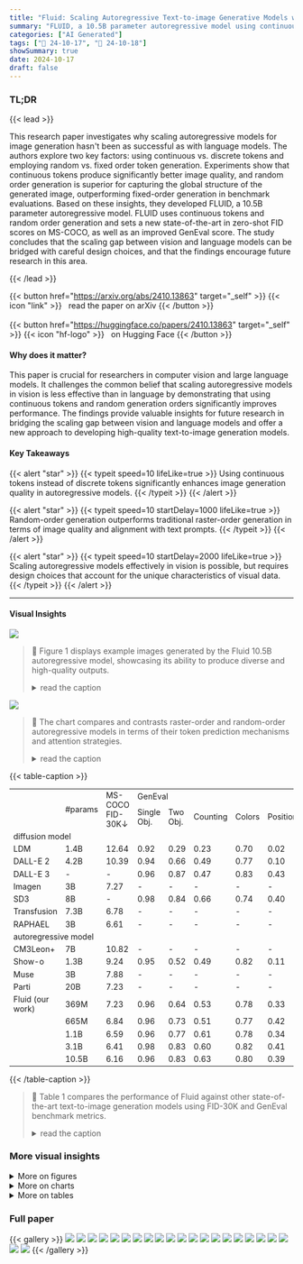 ```yaml
---
title: "Fluid: Scaling Autoregressive Text-to-image Generative Models with Continuous Tokens"
summary: "FLUID, a 10.5B parameter autoregressive model using continuous tokens and random order generation, achieves state-of-the-art text-to-image generation, demonstrating that careful model design can unloc..."
categories: ["AI Generated"]
tags: ["🔖 24-10-17", "🤗 24-10-18"]
showSummary: true
date: 2024-10-17
draft: false
---
```


### TL;DR


{{< lead >}}

This research paper investigates why scaling autoregressive models for image generation hasn't been as successful as with language models.  The authors explore two key factors: using continuous vs. discrete tokens and employing random vs. fixed order token generation. Experiments show that continuous tokens produce significantly better image quality, and random order generation is superior for capturing the global structure of the generated image, outperforming fixed-order generation in benchmark evaluations.  Based on these insights, they developed FLUID, a 10.5B parameter autoregressive model. FLUID uses continuous tokens and random order generation and sets a new state-of-the-art in zero-shot FID scores on MS-COCO, as well as an improved GenEval score. The study concludes that the scaling gap between vision and language models can be bridged with careful design choices, and that the findings encourage future research in this area.

{{< /lead >}}


{{< button href="https://arxiv.org/abs/2410.13863" target="_self" >}}
{{< icon "link" >}} &nbsp; read the paper on arXiv
{{< /button >}}
<br><br>
{{< button href="https://huggingface.co/papers/2410.13863" target="_self" >}}
{{< icon "hf-logo" >}} &nbsp; on Hugging Face
{{< /button >}}

#### Why does it matter?
This paper is crucial for researchers in computer vision and large language models. It challenges the common belief that scaling autoregressive models in vision is less effective than in language by demonstrating that using continuous tokens and random generation orders significantly improves performance.  The findings provide valuable insights for future research in bridging the scaling gap between vision and language models and offer a new approach to developing high-quality text-to-image generation models.
#### Key Takeaways

{{< alert "star" >}}
{{< typeit speed=10 lifeLike=true >}} Using continuous tokens instead of discrete tokens significantly enhances image generation quality in autoregressive models. {{< /typeit >}}
{{< /alert >}}

{{< alert "star" >}}
{{< typeit speed=10 startDelay=1000 lifeLike=true >}} Random-order generation outperforms traditional raster-order generation in terms of image quality and alignment with text prompts. {{< /typeit >}}
{{< /alert >}}

{{< alert "star" >}}
{{< typeit speed=10 startDelay=2000 lifeLike=true >}} Scaling autoregressive models effectively in vision is possible, but requires design choices that account for the unique characteristics of visual data. {{< /typeit >}}
{{< /alert >}}

------
#### Visual Insights



![](figures/figures_1_0.png)

> 🔼 Figure 1 displays example images generated by the Fluid 10.5B autoregressive model, showcasing its ability to produce diverse and high-quality outputs.
> <details>
> <summary>read the caption</summary>
> Figure 1: Samples from our Fluid 10.5B autoregressive model with continuous tokens.
> </details>





![](charts/charts_4_0.png)

> 🔼 The chart compares and contrasts raster-order and random-order autoregressive models in terms of their token prediction mechanisms and attention strategies.
> <details>
> <summary>read the caption</summary>
> Figure 2: Autoregressive models with different orders. (a) A raster-order autoregressive model predicts one next token based on the known ones, implemented using a GPT-like transformer with causal attention. (b) A random-order autoregressive model predicts one or multiple tokens simultaneously given a random order, implemented using a BERT-like transformer with bidirectional attention.
> </details>





{{< table-caption >}}
<br><table id='2' style='font-size:14px'><tr><td></td><td rowspan="2">#params</td><td rowspan="2">MS-COCO FID-30K↓</td><td colspan="7">GenEval</td></tr><tr><td></td><td>Single Obj.</td><td>Two Obj.</td><td>Counting</td><td>Colors</td><td>Position</td><td>Color Attri.</td><td>Overall</td></tr><tr><td colspan="10">diffusion model</td></tr><tr><td>LDM</td><td>1.4B</td><td>12.64</td><td>0.92</td><td>0.29</td><td>0.23</td><td>0.70</td><td>0.02</td><td>0.05</td><td>0.37</td></tr><tr><td>DALL-E 2</td><td>4.2B</td><td>10.39</td><td>0.94</td><td>0.66</td><td>0.49</td><td>0.77</td><td>0.10</td><td>0.19</td><td>0.52</td></tr><tr><td>DALL-E 3</td><td>-</td><td>-</td><td>0.96</td><td>0.87</td><td>0.47</td><td>0.83</td><td>0.43</td><td>0.45</td><td>0.67</td></tr><tr><td>Imagen</td><td>3B</td><td>7.27</td><td>-</td><td>-</td><td>-</td><td>-</td><td>-</td><td>-</td><td>-</td></tr><tr><td>SD3</td><td>8B</td><td>-</td><td>0.98</td><td>0.84</td><td>0.66</td><td>0.74</td><td>0.40</td><td>0.43</td><td>0.68</td></tr><tr><td>Transfusion</td><td>7.3B</td><td>6.78</td><td>-</td><td>-</td><td>-</td><td>-</td><td>-</td><td>-</td><td>0.63</td></tr><tr><td>RAPHAEL</td><td>3B</td><td>6.61</td><td>-</td><td>-</td><td>-</td><td>-</td><td>-</td><td>-</td><td>-</td></tr><tr><td colspan="10">autoregressive model</td></tr><tr><td>CM3Leon+</td><td>7B</td><td>10.82</td><td>-</td><td>-</td><td>-</td><td>-</td><td>-</td><td>-</td><td>-</td></tr><tr><td>Show-o</td><td>1.3B</td><td>9.24</td><td>0.95</td><td>0.52</td><td>0.49</td><td>0.82</td><td>0.11</td><td>0.28</td><td>0.53</td></tr><tr><td>Muse</td><td>3B</td><td>7.88</td><td>-</td><td>-</td><td>-</td><td>-</td><td>-</td><td>-</td><td>-</td></tr><tr><td>Parti</td><td>20B</td><td>7.23</td><td>-</td><td>-</td><td>-</td><td>-</td><td>-</td><td>-</td><td>-</td></tr><tr><td>Fluid (our work)</td><td>369M</td><td>7.23</td><td>0.96</td><td>0.64</td><td>0.53</td><td>0.78</td><td>0.33</td><td>0.46</td><td>0.62</td></tr><tr><td></td><td>665M</td><td>6.84</td><td>0.96</td><td>0.73</td><td>0.51</td><td>0.77</td><td>0.42</td><td>0.51</td><td>0.65</td></tr><tr><td></td><td>1.1B</td><td>6.59</td><td>0.96</td><td>0.77</td><td>0.61</td><td>0.78</td><td>0.34</td><td>0.53</td><td>0.67</td></tr><tr><td></td><td>3.1B</td><td>6.41</td><td>0.98</td><td>0.83</td><td>0.60</td><td>0.82</td><td>0.41</td><td>0.53</td><td>0.70</td></tr><tr><td></td><td>10.5B</td><td>6.16</td><td>0.96</td><td>0.83</td><td>0.63</td><td>0.80</td><td>0.39</td><td>0.51</td><td>0.69</td></tr></table>{{< /table-caption >}}

> 🔼 Table 1 compares the performance of Fluid against other state-of-the-art text-to-image generation models using FID-30K and GenEval benchmark metrics.
> <details>
> <summary>read the caption</summary>
> Table 1: System-level comparison. Fluid achieves leading results on both MS-COCO zero-shot FID-30K and GenEval benchmark (Ghosh et al., 2024). †: CM3Leon result is reported without retrieval.
> </details>



### More visual insights

<details>
<summary>More on figures
</summary>


![](figures/figures_5_0.png)

> 🔼 This figure illustrates the framework for text-to-image generation using a transformer-based model with either discrete or continuous image tokens.
> <details>
> <summary>read the caption</summary>
> Figure 3: Our text-to-image generation framework. A pre-trained image tokenizer converts the image into either discrete or continuous tokens. The text is embedded using a pre-trained T5 encoder, followed by a trainable text aligner. The transformer then takes cross-attention from the text embeddings to predict the missing tokens (only random order model is shown here).
> </details>



![](figures/figures_5_1.png)

> 🔼 The figure shows the reconstruction quality of discrete and continuous image tokenizers, demonstrating the superior performance of the continuous tokenizer.
> <details>
> <summary>read the caption</summary>
> Figure 4: Reconstruction quality of the tokenizers. Image resolution is 256x256. The discrete tokenizer is significantly worse than the continuous tokenizer.
> </details>



![](figures/figures_9_0.png)

> 🔼 Figure 1 presents a series of images generated by the Fluid 10.5B autoregressive model, showcasing its ability to generate diverse and high-quality images from text prompts.
> <details>
> <summary>read the caption</summary>
> Figure 1: Samples from our Fluid 10.5B autoregressive model with continuous tokens.
> </details>



![](figures/figures_9_1.png)

> 🔼 The figure displays various images generated by the Fluid 10.5B autoregressive model, showcasing its ability to produce diverse and high-quality outputs.
> <details>
> <summary>read the caption</summary>
> Figure 1: Samples from our Fluid 10.5B autoregressive model with continuous tokens.
> </details>



![](figures/figures_9_2.png)

> 🔼 Figure 1 presents example images generated by the Fluid 10.5B autoregressive model, showcasing its ability to generate diverse and high-quality images from text prompts.
> <details>
> <summary>read the caption</summary>
> Figure 1: Samples from our Fluid 10.5B autoregressive model with continuous tokens.
> </details>



![](figures/figures_9_3.png)

> 🔼 Figure 1 presents example image samples generated by the Fluid 10.5B autoregressive model, showcasing its ability to produce high-quality and diverse images.
> <details>
> <summary>read the caption</summary>
> Figure 1: Samples from our Fluid 10.5B autoregressive model with continuous tokens.
> </details>



![](figures/figures_9_4.png)

> 🔼 Figure 1 shows various example images generated by the Fluid 10.5B autoregressive model, highlighting its ability to produce high-quality and diverse outputs.
> <details>
> <summary>read the caption</summary>
> Figure 1: Samples from our Fluid 10.5B autoregressive model with continuous tokens.
> </details>



![](figures/figures_9_5.png)

> 🔼 Figure 1 presents several images generated by the Fluid 10.5B autoregressive model, showcasing its ability to generate diverse and high-quality images from text prompts.
> <details>
> <summary>read the caption</summary>
> Figure 1: Samples from our Fluid 10.5B autoregressive model with continuous tokens.
> </details>



![](figures/figures_17_0.png)

> 🔼 Figure 1 shows example images generated by the Fluid 10.5B autoregressive model, highlighting its ability to generate high-quality and diverse images.
> <details>
> <summary>read the caption</summary>
> Figure 1: Samples from our Fluid 10.5B autoregressive model with continuous tokens.
> </details>



![](figures/figures_17_1.png)

> 🔼 Figure 1 presents example images generated by the Fluid 10.5B autoregressive model, showcasing its ability to produce high-quality and diverse outputs.
> <details>
> <summary>read the caption</summary>
> Figure 1: Samples from our Fluid 10.5B autoregressive model with continuous tokens.
> </details>



![](figures/figures_17_2.png)

> 🔼 The figure displays several example images generated by the Fluid 10.5B autoregressive model, showcasing its ability to produce diverse and high-quality outputs.
> <details>
> <summary>read the caption</summary>
> Figure 1: Samples from our Fluid 10.5B autoregressive model with continuous tokens.
> </details>



![](figures/figures_17_3.png)

> 🔼 Figure 1 shows example images generated by the Fluid 10.5B autoregressive model, showcasing its ability to generate high-quality and diverse images from text prompts.
> <details>
> <summary>read the caption</summary>
> Figure 1: Samples from our Fluid 10.5B autoregressive model with continuous tokens.
> </details>



![](figures/figures_17_4.png)

> 🔼 The figure shows various example images generated by the Fluid 10.5B autoregressive model, showcasing its ability to generate diverse and high-quality images from text prompts.
> <details>
> <summary>read the caption</summary>
> Figure 1: Samples from our Fluid 10.5B autoregressive model with continuous tokens.
> </details>



![](figures/figures_17_5.png)

> 🔼 Figure 1 presents example image samples generated by the Fluid 10.5B autoregressive model, showcasing its ability to generate high-quality images with diverse content.
> <details>
> <summary>read the caption</summary>
> Figure 1: Samples from our Fluid 10.5B autoregressive model with continuous tokens.
> </details>



![](figures/figures_17_6.png)

> 🔼 Figure 1 presents example images generated by the Fluid 10.5B autoregressive model, showcasing its ability to generate diverse and high-quality images from text prompts.
> <details>
> <summary>read the caption</summary>
> Figure 1: Samples from our Fluid 10.5B autoregressive model with continuous tokens.
> </details>



![](figures/figures_17_7.png)

> 🔼 Figure 1 presents several example images generated by the Fluid 10.5B autoregressive model, showcasing its ability to generate diverse and high-quality images from text prompts.
> <details>
> <summary>read the caption</summary>
> Figure 1: Samples from our Fluid 10.5B autoregressive model with continuous tokens.
> </details>



![](figures/figures_17_8.png)

> 🔼 The figure displays a collection of images generated by the Fluid 10.5B autoregressive model, showcasing its ability to produce diverse and high-quality outputs.
> <details>
> <summary>read the caption</summary>
> Figure 1: Samples from our Fluid 10.5B autoregressive model with continuous tokens.
> </details>



![](figures/figures_17_9.png)

> 🔼 Figure 1 shows several example images generated by the Fluid 10.5B autoregressive model, highlighting its ability to generate high-quality and diverse images from text prompts.
> <details>
> <summary>read the caption</summary>
> Figure 1: Samples from our Fluid 10.5B autoregressive model with continuous tokens.
> </details>



![](figures/figures_17_10.png)

> 🔼 Figure 1 presents several example images generated by the Fluid 10.5B autoregressive model, showcasing its ability to generate diverse and high-quality images from text prompts.
> <details>
> <summary>read the caption</summary>
> Figure 1: Samples from our Fluid 10.5B autoregressive model with continuous tokens.
> </details>



![](figures/figures_17_11.png)

> 🔼 Figure 1 shows several example images generated by the Fluid 10.5B autoregressive model, highlighting its ability to produce high-quality and diverse outputs.
> <details>
> <summary>read the caption</summary>
> Figure 1: Samples from our Fluid 10.5B autoregressive model with continuous tokens.
> </details>



![](figures/figures_17_12.png)

> 🔼 Figure 1 shows example images generated by the Fluid 10.5B autoregressive model, highlighting its ability to generate high-quality and diverse images from text descriptions.
> <details>
> <summary>read the caption</summary>
> Figure 1: Samples from our Fluid 10.5B autoregressive model with continuous tokens.
> </details>



![](figures/figures_17_13.png)

> 🔼 Figure 1 shows example image samples generated by the Fluid 10.5B autoregressive model, showcasing its ability to generate diverse and high-quality images.
> <details>
> <summary>read the caption</summary>
> Figure 1: Samples from our Fluid 10.5B autoregressive model with continuous tokens.
> </details>



![](figures/figures_17_14.png)

> 🔼 Figure 1 presents image samples generated by the Fluid 10.5B autoregressive model, showcasing its ability to generate high-quality and diverse images using continuous tokens.
> <details>
> <summary>read the caption</summary>
> Figure 1: Samples from our Fluid 10.5B autoregressive model with continuous tokens.
> </details>



![](figures/figures_17_15.png)

> 🔼 Figure 1 presents several example images generated by the Fluid 10.5B autoregressive model, showcasing its ability to produce high-quality and diverse outputs.
> <details>
> <summary>read the caption</summary>
> Figure 1: Samples from our Fluid 10.5B autoregressive model with continuous tokens.
> </details>



![](figures/figures_18_0.png)

> 🔼 Figure 1 shows several example images generated by the Fluid 10.5B autoregressive model, showcasing its ability to generate diverse and high-quality images from text prompts.
> <details>
> <summary>read the caption</summary>
> Figure 1: Samples from our Fluid 10.5B autoregressive model with continuous tokens.
> </details>



![](figures/figures_18_1.png)

> 🔼 Figure 1 presents example images generated by the Fluid 10.5B autoregressive model, showcasing its ability to generate diverse and high-quality images.
> <details>
> <summary>read the caption</summary>
> Figure 1: Samples from our Fluid 10.5B autoregressive model with continuous tokens.
> </details>



![](figures/figures_18_2.png)

> 🔼 Figure 1 shows several example images generated by the Fluid 10.5B autoregressive model, highlighting the model's ability to generate diverse and high-quality images.
> <details>
> <summary>read the caption</summary>
> Figure 1: Samples from our Fluid 10.5B autoregressive model with continuous tokens.
> </details>



![](figures/figures_18_3.png)

> 🔼 Figure 1 shows various images generated by the Fluid 10.5B autoregressive model, showcasing its ability to generate diverse and high-quality images from text prompts.
> <details>
> <summary>read the caption</summary>
> Figure 1: Samples from our Fluid 10.5B autoregressive model with continuous tokens.
> </details>



![](figures/figures_18_4.png)

> 🔼 Figure 1 presents example images generated by the Fluid 10.5B autoregressive model, showcasing its ability to produce diverse and high-quality images from text prompts.
> <details>
> <summary>read the caption</summary>
> Figure 1: Samples from our Fluid 10.5B autoregressive model with continuous tokens.
> </details>



![](figures/figures_18_5.png)

> 🔼 The figure displays various image samples generated by the Fluid 10.5B autoregressive model, showcasing its capability to generate diverse and high-quality images.
> <details>
> <summary>read the caption</summary>
> Figure 1: Samples from our Fluid 10.5B autoregressive model with continuous tokens.
> </details>



![](figures/figures_18_6.png)

> 🔼 Figure 1 presents several example images generated by the Fluid 10.5B autoregressive model, showcasing its ability to produce high-quality and diverse outputs.
> <details>
> <summary>read the caption</summary>
> Figure 1: Samples from our Fluid 10.5B autoregressive model with continuous tokens.
> </details>



![](figures/figures_18_7.png)

> 🔼 The figure displays various images generated by the Fluid 10.5B autoregressive model, showcasing its ability to create diverse and visually appealing outputs.
> <details>
> <summary>read the caption</summary>
> Figure 1: Samples from our Fluid 10.5B autoregressive model with continuous tokens.
> </details>



![](figures/figures_18_8.png)

> 🔼 Figure 1 displays example images generated by the Fluid 10.5B autoregressive model, showcasing its ability to produce diverse and high-quality outputs.
> <details>
> <summary>read the caption</summary>
> Figure 1: Samples from our Fluid 10.5B autoregressive model with continuous tokens.
> </details>



![](figures/figures_18_9.png)

> 🔼 The figure displays various images generated by the Fluid 10.5B autoregressive model, showcasing its ability to produce diverse and high-quality outputs.
> <details>
> <summary>read the caption</summary>
> Figure 1: Samples from our Fluid 10.5B autoregressive model with continuous tokens.
> </details>



![](figures/figures_18_10.png)

> 🔼 Figure 1 shows various image samples generated by the Fluid 10.5B autoregressive model, highlighting its ability to produce diverse and high-quality images from text prompts.
> <details>
> <summary>read the caption</summary>
> Figure 1: Samples from our Fluid 10.5B autoregressive model with continuous tokens.
> </details>



![](figures/figures_18_11.png)

> 🔼 Figure 1 shows various image samples generated by the Fluid 10.5B autoregressive model, highlighting its ability to generate diverse and high-quality images from text prompts.
> <details>
> <summary>read the caption</summary>
> Figure 1: Samples from our Fluid 10.5B autoregressive model with continuous tokens.
> </details>



![](figures/figures_18_12.png)

> 🔼 Figure 1 shows various images generated by the Fluid 10.5B autoregressive model, showcasing its ability to generate diverse and high-quality images from text prompts.
> <details>
> <summary>read the caption</summary>
> Figure 1: Samples from our Fluid 10.5B autoregressive model with continuous tokens.
> </details>



![](figures/figures_18_13.png)

> 🔼 Figure 1 shows example images generated by the Fluid 10.5B autoregressive model, highlighting its ability to generate high-quality and diverse images.
> <details>
> <summary>read the caption</summary>
> Figure 1: Samples from our Fluid 10.5B autoregressive model with continuous tokens.
> </details>



![](figures/figures_18_14.png)

> 🔼 Figure 1 presents sample images generated by the Fluid 10.5B autoregressive model, showcasing its ability to generate diverse and high-quality images from text prompts.
> <details>
> <summary>read the caption</summary>
> Figure 1: Samples from our Fluid 10.5B autoregressive model with continuous tokens.
> </details>



![](figures/figures_18_15.png)

> 🔼 The figure displays several example images generated by the Fluid 10.5B autoregressive model, showcasing its ability to produce high-quality and diverse outputs from text prompts.
> <details>
> <summary>read the caption</summary>
> Figure 1: Samples from our Fluid 10.5B autoregressive model with continuous tokens.
> </details>



![](figures/figures_19_0.png)

> 🔼 The figure displays various images generated by the Fluid 10.5B autoregressive model, showcasing its ability to produce high-quality and diverse outputs.
> <details>
> <summary>read the caption</summary>
> Figure 1: Samples from our Fluid 10.5B autoregressive model with continuous tokens.
> </details>



![](figures/figures_19_1.png)

> 🔼 Figure 1 shows various example images generated by the Fluid 10.5B autoregressive model, showcasing its ability to produce diverse and high-quality images from text prompts.
> <details>
> <summary>read the caption</summary>
> Figure 1: Samples from our Fluid 10.5B autoregressive model with continuous tokens.
> </details>



![](figures/figures_19_2.png)

> 🔼 Figure 1 presents example images generated by the Fluid 10.5B autoregressive model, showcasing its ability to produce diverse and high-quality images from text prompts.
> <details>
> <summary>read the caption</summary>
> Figure 1: Samples from our Fluid 10.5B autoregressive model with continuous tokens.
> </details>



![](figures/figures_19_3.png)

> 🔼 Figure 1 presents example images generated by the Fluid 10.5B autoregressive model, showcasing its ability to generate diverse and high-quality images from text prompts.
> <details>
> <summary>read the caption</summary>
> Figure 1: Samples from our Fluid 10.5B autoregressive model with continuous tokens.
> </details>



![](figures/figures_19_4.png)

> 🔼 The figure displays various images generated by the Fluid 10.5B autoregressive model, showcasing its ability to create diverse and high-quality images from text prompts.
> <details>
> <summary>read the caption</summary>
> Figure 1: Samples from our Fluid 10.5B autoregressive model with continuous tokens.
> </details>



![](figures/figures_19_5.png)

> 🔼 Figure 1 presents sample images generated by the Fluid 10.5B autoregressive model, showcasing its ability to produce high-quality and diverse images from text prompts.
> <details>
> <summary>read the caption</summary>
> Figure 1: Samples from our Fluid 10.5B autoregressive model with continuous tokens.
> </details>



![](figures/figures_19_6.png)

> 🔼 Figure 1 presents various example images generated by the Fluid 10.5B autoregressive model, showcasing its capacity to produce high-quality and diverse outputs.
> <details>
> <summary>read the caption</summary>
> Figure 1: Samples from our Fluid 10.5B autoregressive model with continuous tokens.
> </details>



![](figures/figures_19_7.png)

> 🔼 The figure displays various image samples generated by the Fluid 10.5B autoregressive model, showcasing its ability to produce diverse and high-quality images from text prompts.
> <details>
> <summary>read the caption</summary>
> Figure 1: Samples from our Fluid 10.5B autoregressive model with continuous tokens.
> </details>



![](figures/figures_19_8.png)

> 🔼 The figure displays several example images generated by the Fluid 10.5B autoregressive model, showcasing its ability to generate high-quality and diverse images from text prompts.
> <details>
> <summary>read the caption</summary>
> Figure 1: Samples from our Fluid 10.5B autoregressive model with continuous tokens.
> </details>



![](figures/figures_19_9.png)

> 🔼 The figure displays various images generated by the Fluid 10.5B autoregressive model, showcasing its ability to generate diverse and high-quality images from text prompts.
> <details>
> <summary>read the caption</summary>
> Figure 1: Samples from our Fluid 10.5B autoregressive model with continuous tokens.
> </details>



![](figures/figures_19_10.png)

> 🔼 Figure 1 shows several example images generated by the Fluid 10.5B autoregressive model, highlighting the model's ability to generate high-quality and diverse images.
> <details>
> <summary>read the caption</summary>
> Figure 1: Samples from our Fluid 10.5B autoregressive model with continuous tokens.
> </details>



![](figures/figures_19_11.png)

> 🔼 The figure shows example images generated by the Fluid 10.5B autoregressive model, highlighting its ability to generate diverse and high-quality images from text prompts.
> <details>
> <summary>read the caption</summary>
> Figure 1: Samples from our Fluid 10.5B autoregressive model with continuous tokens.
> </details>



![](figures/figures_19_12.png)

> 🔼 The figure displays various images generated by the Fluid 10.5B autoregressive model, showcasing its ability to create diverse and high-quality images from text prompts.
> <details>
> <summary>read the caption</summary>
> Figure 1: Samples from our Fluid 10.5B autoregressive model with continuous tokens.
> </details>



![](figures/figures_19_13.png)

> 🔼 Figure 1 presents image samples generated by the Fluid 10.5B autoregressive model, showcasing its ability to generate diverse and high-quality images using continuous tokens.
> <details>
> <summary>read the caption</summary>
> Figure 1: Samples from our Fluid 10.5B autoregressive model with continuous tokens.
> </details>



![](figures/figures_19_14.png)

> 🔼 Figure 1 presents image samples generated by the Fluid 10.5B autoregressive model, showcasing its ability to generate diverse and high-quality images using continuous tokens.
> <details>
> <summary>read the caption</summary>
> Figure 1: Samples from our Fluid 10.5B autoregressive model with continuous tokens.
> </details>



![](figures/figures_19_15.png)

> 🔼 Figure 1 presents example images generated by the Fluid 10.5B autoregressive model, showcasing its ability to generate diverse and high-quality images from text prompts.
> <details>
> <summary>read the caption</summary>
> Figure 1: Samples from our Fluid 10.5B autoregressive model with continuous tokens.
> </details>



![](figures/figures_20_0.png)

> 🔼 The figure shows several example images generated by the Fluid 10.5B autoregressive model, showcasing its ability to generate diverse and high-quality images from text prompts.
> <details>
> <summary>read the caption</summary>
> Figure 1: Samples from our Fluid 10.5B autoregressive model with continuous tokens.
> </details>



![](figures/figures_20_1.png)

> 🔼 Figure 1 presents sample images generated by the Fluid 10.5B autoregressive model, showcasing its ability to generate high-quality and diverse images from text prompts.
> <details>
> <summary>read the caption</summary>
> Figure 1: Samples from our Fluid 10.5B autoregressive model with continuous tokens.
> </details>



![](figures/figures_20_2.png)

> 🔼 Figure 1 shows image samples generated by the Fluid 10.5B autoregressive model, highlighting its ability to generate high-quality images using continuous tokens.
> <details>
> <summary>read the caption</summary>
> Figure 1: Samples from our Fluid 10.5B autoregressive model with continuous tokens.
> </details>



![](figures/figures_20_3.png)

> 🔼 The figure illustrates the text-to-image generation framework, showing the image tokenizer, text encoder, transformer, and output head components.
> <details>
> <summary>read the caption</summary>
> Figure 3: Our text-to-image generation framework. A pre-trained image tokenizer converts the image into either discrete or continuous tokens. The text is embedded using a pre-trained T5 encoder, followed by a trainable text aligner. The transformer then takes cross-attention from the text embeddings to predict the missing tokens (only random order model is shown here).
> </details>



![](figures/figures_20_4.png)

> 🔼 Figure 1 shows example images generated by the Fluid 10.5B autoregressive model, highlighting its ability to produce high-quality and diverse samples.
> <details>
> <summary>read the caption</summary>
> Figure 1: Samples from our Fluid 10.5B autoregressive model with continuous tokens.
> </details>



![](figures/figures_20_5.png)

> 🔼 The figure displays various images generated by the Fluid 10.5B autoregressive model, showcasing its ability to generate diverse and high-quality images.
> <details>
> <summary>read the caption</summary>
> Figure 1: Samples from our Fluid 10.5B autoregressive model with continuous tokens.
> </details>



![](figures/figures_20_6.png)

> 🔼 Figure 1 shows several example images generated by the Fluid 10.5B autoregressive model, highlighting its ability to generate high-quality and diverse images from text prompts.
> <details>
> <summary>read the caption</summary>
> Figure 1: Samples from our Fluid 10.5B autoregressive model with continuous tokens.
> </details>



![](figures/figures_20_7.png)

> 🔼 The figure shows various example images generated by the Fluid 10.5B autoregressive model, highlighting its ability to generate diverse and high-quality images.
> <details>
> <summary>read the caption</summary>
> Figure 1: Samples from our Fluid 10.5B autoregressive model with continuous tokens.
> </details>



![](figures/figures_20_8.png)

> 🔼 Figure 1 presents image samples generated by the Fluid 10.5B autoregressive model, showcasing its ability to generate diverse and high-quality images from text prompts.
> <details>
> <summary>read the caption</summary>
> Figure 1: Samples from our Fluid 10.5B autoregressive model with continuous tokens.
> </details>



![](figures/figures_20_9.png)

> 🔼 Figure 1 shows various example images generated by the Fluid 10.5B autoregressive model, showcasing its ability to generate diverse and high-quality images from text prompts.
> <details>
> <summary>read the caption</summary>
> Figure 1: Samples from our Fluid 10.5B autoregressive model with continuous tokens.
> </details>



![](figures/figures_20_10.png)

> 🔼 Figure 1 presents example images generated by the Fluid 10.5B autoregressive model, showcasing its ability to generate diverse and high-quality images from text prompts.
> <details>
> <summary>read the caption</summary>
> Figure 1: Samples from our Fluid 10.5B autoregressive model with continuous tokens.
> </details>



![](figures/figures_20_11.png)

> 🔼 The figure displays various images generated by the Fluid 10.5B autoregressive model, showcasing its ability to produce high-quality and diverse visual content from text prompts.
> <details>
> <summary>read the caption</summary>
> Figure 1: Samples from our Fluid 10.5B autoregressive model with continuous tokens.
> </details>



![](figures/figures_20_12.png)

> 🔼 Figure 1 presents example images generated by the Fluid 10.5B autoregressive model, showcasing its ability to produce diverse and high-quality outputs using continuous tokens.
> <details>
> <summary>read the caption</summary>
> Figure 1: Samples from our Fluid 10.5B autoregressive model with continuous tokens.
> </details>



![](figures/figures_20_13.png)

> 🔼 Figure 1 presents several images generated by the Fluid 10.5B autoregressive model, showcasing its ability to produce diverse and high-quality outputs from text prompts.
> <details>
> <summary>read the caption</summary>
> Figure 1: Samples from our Fluid 10.5B autoregressive model with continuous tokens.
> </details>



![](figures/figures_20_14.png)

> 🔼 Figure 1 presents image samples generated by the Fluid 10.5B autoregressive model, showcasing its ability to generate diverse and high-quality images from text prompts.
> <details>
> <summary>read the caption</summary>
> Figure 1: Samples from our Fluid 10.5B autoregressive model with continuous tokens.
> </details>



![](figures/figures_21_0.png)

> 🔼 Figure 1 presents example images generated by the Fluid 10.5B autoregressive model, showcasing its ability to generate diverse and high-quality images.
> <details>
> <summary>read the caption</summary>
> Figure 1: Samples from our Fluid 10.5B autoregressive model with continuous tokens.
> </details>



![](figures/figures_21_1.png)

> 🔼 Figure 1 presents several example images generated by the Fluid 10.5B autoregressive model, showcasing its ability to generate high-quality images from text prompts.
> <details>
> <summary>read the caption</summary>
> Figure 1: Samples from our Fluid 10.5B autoregressive model with continuous tokens.
> </details>



![](figures/figures_21_2.png)

> 🔼 The figure displays various images generated by the Fluid 10.5B autoregressive model, showcasing its ability to create diverse and high-quality outputs.
> <details>
> <summary>read the caption</summary>
> Figure 1: Samples from our Fluid 10.5B autoregressive model with continuous tokens.
> </details>



![](figures/figures_21_3.png)

> 🔼 The figure shows image samples generated by the Fluid 10.5B autoregressive model, highlighting its ability to generate diverse and high-quality images.
> <details>
> <summary>read the caption</summary>
> Figure 1: Samples from our Fluid 10.5B autoregressive model with continuous tokens.
> </details>



![](figures/figures_21_4.png)

> 🔼 The figure shows example images generated by the Fluid 10.5B autoregressive model, highlighting the model's ability to generate high-quality and diverse images.
> <details>
> <summary>read the caption</summary>
> Figure 1: Samples from our Fluid 10.5B autoregressive model with continuous tokens.
> </details>



![](figures/figures_21_5.png)

> 🔼 Figure 1 shows several images generated by the Fluid 10.5B autoregressive model, showcasing its ability to generate high-quality and diverse images from text prompts.
> <details>
> <summary>read the caption</summary>
> Figure 1: Samples from our Fluid 10.5B autoregressive model with continuous tokens.
> </details>



![](figures/figures_21_6.png)

> 🔼 Figure 1 displays various images generated by the Fluid 10.5B autoregressive model, showcasing its ability to generate diverse and high-quality images from text prompts.
> <details>
> <summary>read the caption</summary>
> Figure 1: Samples from our Fluid 10.5B autoregressive model with continuous tokens.
> </details>



![](figures/figures_21_7.png)

> 🔼 Figure 1 shows various images generated by the Fluid 10.5B autoregressive model, showcasing its ability to generate diverse and high-quality images from text prompts.
> <details>
> <summary>read the caption</summary>
> Figure 1: Samples from our Fluid 10.5B autoregressive model with continuous tokens.
> </details>



![](figures/figures_22_0.png)

> 🔼 The figure displays various images generated by the Fluid 10.5B autoregressive model, showcasing its ability to produce diverse and high-quality outputs.
> <details>
> <summary>read the caption</summary>
> Figure 1: Samples from our Fluid 10.5B autoregressive model with continuous tokens.
> </details>



![](figures/figures_22_1.png)

> 🔼 Figure 1 presents several example images generated by the Fluid 10.5B autoregressive model, showcasing its ability to generate diverse and high-quality images from text prompts.
> <details>
> <summary>read the caption</summary>
> Figure 1: Samples from our Fluid 10.5B autoregressive model with continuous tokens.
> </details>



![](figures/figures_22_2.png)

> 🔼 Figure 1 shows example images generated by the Fluid 10.5B autoregressive model, highlighting its ability to generate diverse and high-quality images from text prompts.
> <details>
> <summary>read the caption</summary>
> Figure 1: Samples from our Fluid 10.5B autoregressive model with continuous tokens.
> </details>



![](figures/figures_22_3.png)

> 🔼 Figure 1 presents example images generated by the Fluid 10.5B autoregressive model, showcasing its ability to produce diverse and high-quality images from text descriptions.
> <details>
> <summary>read the caption</summary>
> Figure 1: Samples from our Fluid 10.5B autoregressive model with continuous tokens.
> </details>



![](figures/figures_22_4.png)

> 🔼 The figure shows image samples generated by the Fluid 10.5B autoregressive model, highlighting the model's ability to generate high-quality images with diverse styles and content.
> <details>
> <summary>read the caption</summary>
> Figure 1: Samples from our Fluid 10.5B autoregressive model with continuous tokens.
> </details>



![](figures/figures_22_5.png)

> 🔼 Figure 1 shows example images generated by the Fluid 10.5B autoregressive model, highlighting the model's ability to generate high-quality and diverse images.
> <details>
> <summary>read the caption</summary>
> Figure 1: Samples from our Fluid 10.5B autoregressive model with continuous tokens.
> </details>



![](figures/figures_22_6.png)

> 🔼 Figure 1 presents example images generated by the Fluid 10.5B autoregressive model, showcasing its ability to generate diverse and high-quality images from text prompts.
> <details>
> <summary>read the caption</summary>
> Figure 1: Samples from our Fluid 10.5B autoregressive model with continuous tokens.
> </details>



</details>



<details>
<summary>More on charts
</summary>


![](charts/charts_7_0.png "🔼 Figure 5: Validation loss scales as a power-law with model size. The validation loss is evaluated on 30K images randomly sampled from the MS-COCO 2014 training set. The x and y axes are in log-scale. The change in y is relatively small for each plot, making the log-scale alike linear-scale.")

> 🔼 The chart displays the scaling behavior of validation loss across four different autoregressive image generation model variants with respect to model size.
> <details>
> <summary>read the caption</summary>
> Figure 5: Validation loss scales as a power-law with model size. The validation loss is evaluated on 30K images randomly sampled from the MS-COCO 2014 training set. The x and y axes are in log-scale. The change in y is relatively small for each plot, making the log-scale alike linear-scale.
> </details>


![](charts/charts_7_1.png "🔼 Figure 6: Random-order models using continuous tokens (orange) achieve the best performance on evaluation metrics. FID (lower is better) is evaluated on 30K images randomly sampled from the MS-COCO 2014 training set, while the GenEval overall score (higher is better) is assessed using the 553 prompts provided by the official benchmark, with four images generated for each prompt. Among all models, random-order models on continuous tokens consistently show an improvement in evaluation metrics as model size increases and achieve the best FID and GenEval scores.")

> 🔼 The chart displays the scaling behavior of four different autoregressive image generation model variants in terms of FID and GenEval scores, showing that random-order models using continuous tokens perform best.
> <details>
> <summary>read the caption</summary>
> Figure 6: Random-order models using continuous tokens (orange) achieve the best performance on evaluation metrics. FID (lower is better) is evaluated on 30K images randomly sampled from the MS-COCO 2014 training set, while the GenEval overall score (higher is better) is assessed using the 553 prompts provided by the official benchmark, with four images generated for each prompt. Among all models, random-order models on continuous tokens consistently show an improvement in evaluation metrics as model size increases and achieve the best FID and GenEval scores.
> </details>


![](charts/charts_8_0.png "🔼 Figure 7: Validation losses and evaluation performance scale with increasing training steps and computes. We use random-order models with continuous tokens. Results for other autoregressive variants are included in the appendix. The training compute is computed as model GFLOPs × batch size × training steps × 3, where the factor of 3 accounts for the backward pass being approximately twice as compute-intensive as the forward pass.")

> 🔼 The chart displays the scaling behavior of validation loss, FID, and GenEval scores as functions of training steps and compute for different model sizes of Fluid, showing consistent improvements in both validation loss and evaluation performance with increased training steps and compute.
> <details>
> <summary>read the caption</summary>
> Figure 7: Validation losses and evaluation performance scale with increasing training steps and computes. We use random-order models with continuous tokens. Results for other autoregressive variants are included in the appendix. The training compute is computed as model GFLOPs × batch size × training steps × 3, where the factor of 3 accounts for the backward pass being approximately twice as compute-intensive as the forward pass.
> </details>


![](charts/charts_8_1.png "🔼 Figure 8: Validation loss and evaluation metrics are highly correlated. We use random-order models with continuous tokens. The Pearson correlation coefficients for FID and GenEval scores are 0.917 and -0.931, respectively. We also observe that the linear correlation slightly weakens and becomes less pronounced for the 3.1B model.")

> 🔼 The chart displays the strong correlation between validation loss and FID/GenEval scores for Fluid models of varying sizes, indicating a near-linear relationship.
> <details>
> <summary>read the caption</summary>
> Figure 8: Validation loss and evaluation metrics are highly correlated. We use random-order models with continuous tokens. The Pearson correlation coefficients for FID and GenEval scores are 0.917 and -0.931, respectively. We also observe that the linear correlation slightly weakens and becomes less pronounced for the 3.1B model.
> </details>


![](charts/charts_15_0.png "🔼 Figure 5: Validation loss scales as a power-law with model size. The validation loss is evaluated on 30K images randomly sampled from the MS-COCO 2014 training set. The x and y axes are in log-scale. The change in y is relatively small for each plot, making the log-scale alike linear-scale.")

> 🔼 The chart displays the scaling behavior of validation loss across different model sizes, showing a consistent linear relationship in log space.
> <details>
> <summary>read the caption</summary>
> Figure 5: Validation loss scales as a power-law with model size. The validation loss is evaluated on 30K images randomly sampled from the MS-COCO 2014 training set. The x and y axes are in log-scale. The change in y is relatively small for each plot, making the log-scale alike linear-scale.
> </details>


![](charts/charts_15_1.png "🔼 Figure 5: Validation loss scales as a power-law with model size. The validation loss is evaluated on 30K images randomly sampled from the MS-COCO 2014 training set. The x and y axes are in log-scale. The change in y is relatively small for each plot, making the log-scale alike linear-scale.")

> 🔼 The chart shows that validation loss consistently scales with model size across four autoregressive image generation model variants, exhibiting a linear relationship in log space.
> <details>
> <summary>read the caption</summary>
> Figure 5: Validation loss scales as a power-law with model size. The validation loss is evaluated on 30K images randomly sampled from the MS-COCO 2014 training set. The x and y axes are in log-scale. The change in y is relatively small for each plot, making the log-scale alike linear-scale.
> </details>


![](charts/charts_15_2.png "🔼 Figure 5: Validation loss scales as a power-law with model size. The validation loss is evaluated on 30K images randomly sampled from the MS-COCO 2014 training set. The x and y axes are in log-scale. The change in y is relatively small for each plot, making the log-scale alike linear-scale.")

> 🔼 The chart displays the scaling behavior of validation loss across four different autoregressive image generation models with varying model sizes.
> <details>
> <summary>read the caption</summary>
> Figure 5: Validation loss scales as a power-law with model size. The validation loss is evaluated on 30K images randomly sampled from the MS-COCO 2014 training set. The x and y axes are in log-scale. The change in y is relatively small for each plot, making the log-scale alike linear-scale.
> </details>


![](charts/charts_16_0.png "🔼 Figure 13: Validation loss and FID w.r.t. training FLOPs for raster-order models with discrete tokens.")

> 🔼 The chart visualizes the scaling behavior of four autoregressive image generation model variants across different metrics (single object, two objects, counting, colors, position, color attribution) as model size increases.
> <details>
> <summary>read the caption</summary>
> Figure 13: Validation loss and FID w.r.t. training FLOPs for raster-order models with discrete tokens.
> </details>


</details>



<details>
<summary>More on tables
</summary>


{{< table-caption >}}
<br><table id='7' style='font-size:14px'><tr><td>166M</td><td>12</td><td>768</td><td>12</td><td>0.047</td></tr><tr><td>369M</td><td>16</td><td>1024</td><td>16</td><td>0.078</td></tr><tr><td>665M</td><td>20</td><td>1280</td><td>16</td><td>0.110</td></tr><tr><td>1.1B</td><td>24</td><td>1536</td><td>16</td><td>0.180</td></tr><tr><td>3.1B</td><td>32</td><td>2304</td><td>24</td><td>0.483</td></tr><tr><td>10.5B</td><td>34</td><td>4096</td><td>64</td><td>1.571</td></tr></table>{{< /table-caption >}}
> 🔼 {{ table.description }}
> <details>
> <summary>read the caption</summary>
> {{ table.caption }}
> </details>


> Table 1 compares the performance of Fluid against other state-of-the-art text-to-image generation models using FID-30K and GenEval metrics.


{{< table-caption >}}
<br><table id='3' style='font-size:18px'><tr><td>#layers</td><td>FID</td></tr><tr><td>0</td><td>9.38</td></tr><tr><td>3</td><td>8.61</td></tr><tr><td>6</td><td>8.42</td></tr></table>{{< /table-caption >}}
> 🔼 {{ table.description }}
> <details>
> <summary>read the caption</summary>
> {{ table.caption }}
> </details>


> The table shows the results of an ablation study on the number of layers in the text aligner, showing that increasing the number of layers improves the FID score.


{{< table-caption >}}
<table id='22' style='font-size:16px'><tr><td>Model variants</td><td>w</td><td>T</td></tr><tr><td>random order, continuous token</td><td>5</td><td>0.975</td></tr><tr><td>raster order, continuous token</td><td>4.5</td><td>0.975</td></tr><tr><td>random order, discrete token</td><td>1.6</td><td>1.05</td></tr><tr><td>raster order, discrete token</td><td>2.5</td><td>0.95</td></tr></table>{{< /table-caption >}}
> 🔼 {{ table.description }}
> <details>
> <summary>read the caption</summary>
> {{ table.caption }}
> </details>


> Table 1 compares the performance of Fluid with other leading text-to-image generation models on MS-COCO zero-shot FID-30K and the GenEval benchmark.


</details>


### Full paper

{{< gallery >}}
<img src="paper_images/1.png" class="grid-w50 md:grid-w33 xl:grid-w25" />
<img src="paper_images/2.png" class="grid-w50 md:grid-w33 xl:grid-w25" />
<img src="paper_images/3.png" class="grid-w50 md:grid-w33 xl:grid-w25" />
<img src="paper_images/4.png" class="grid-w50 md:grid-w33 xl:grid-w25" />
<img src="paper_images/5.png" class="grid-w50 md:grid-w33 xl:grid-w25" />
<img src="paper_images/6.png" class="grid-w50 md:grid-w33 xl:grid-w25" />
<img src="paper_images/7.png" class="grid-w50 md:grid-w33 xl:grid-w25" />
<img src="paper_images/8.png" class="grid-w50 md:grid-w33 xl:grid-w25" />
<img src="paper_images/9.png" class="grid-w50 md:grid-w33 xl:grid-w25" />
<img src="paper_images/10.png" class="grid-w50 md:grid-w33 xl:grid-w25" />
<img src="paper_images/11.png" class="grid-w50 md:grid-w33 xl:grid-w25" />
<img src="paper_images/12.png" class="grid-w50 md:grid-w33 xl:grid-w25" />
<img src="paper_images/13.png" class="grid-w50 md:grid-w33 xl:grid-w25" />
<img src="paper_images/14.png" class="grid-w50 md:grid-w33 xl:grid-w25" />
<img src="paper_images/15.png" class="grid-w50 md:grid-w33 xl:grid-w25" />
<img src="paper_images/16.png" class="grid-w50 md:grid-w33 xl:grid-w25" />
<img src="paper_images/17.png" class="grid-w50 md:grid-w33 xl:grid-w25" />
<img src="paper_images/18.png" class="grid-w50 md:grid-w33 xl:grid-w25" />
<img src="paper_images/19.png" class="grid-w50 md:grid-w33 xl:grid-w25" />
<img src="paper_images/20.png" class="grid-w50 md:grid-w33 xl:grid-w25" />
<img src="paper_images/21.png" class="grid-w50 md:grid-w33 xl:grid-w25" />
<img src="paper_images/22.png" class="grid-w50 md:grid-w33 xl:grid-w25" />
{{< /gallery >}}